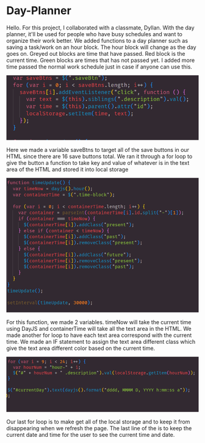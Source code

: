 # Day-Planner
Hello. 
For this project, I collaborated with a classmate, Dyllan. With the day planner, it'll be used for people who have busy schedules and want to organize their work better.  We added functions to a day planner such as saving a task/work on an hour block. The hour block will change as the day goes on. Greyed out blocks are time that have passed. Red block is the current time. Green blocks are times that has not passed yet. I added more time passed the normal work schedule just in case if anyone can use this. 

![alt text](/assets/image/ss1.PNG)

Here we made a variable saveBtns to target all of the save buttons in our HTML since there are 16 save buttons total. We ran it through a for loop to give the button a function to take key and value of whatever is in the text area of the HTML and stored it into local storage

![alt text](/assets/image/ss2.PNG) 

For this function, we made 2 variables. timeNow will take the current time using DayJS and containerTime will take all the text area in the HTML. We made another for loop to have each text area correspond with the current time. We made an IF statement to assign the text area different class which give the text area different color based on the current time. 

![alt text](/assets/image/ss3.PNG)

Our last for loop is to make get all of the local storage and to keep it from disappearing when we refresh the page. The last line of the is to keep the current date and time for the user to see the current time and date. 